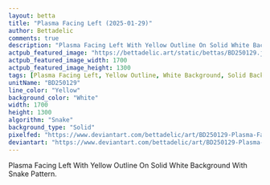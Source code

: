 ```yaml
---
layout: betta
title: "Plasma Facing Left (2025-01-29)"
author: Bettadelic
comments: true
description: "Plasma Facing Left With Yellow Outline On Solid White Background With Snake Pattern."
actpub_featured_image: "https://bettadelic.art/static/bettas/BD250129.jpg"
actpub_featured_image_width: 1700
actpub_featured_image_height: 1300
tags: [Plasma Facing Left, Yellow Outline, White Background, Solid Background Pattern, Snake Pattern, January 2025]
unitName: "BD250129"
line_color: "Yellow"
background_color: "White"
width: 1700
height: 1300
algorithm: "Snake"
background_type: "Solid"
pixelfed: "https://www.deviantart.com/bettadelic/art/BD250129-Plasma-Facing-Left-2025-01-29-1152999810"
deviantart: "https://www.deviantart.com/bettadelic/art/BD250129-Plasma-Facing-Left-2025-01-29-1152999810"
---
```


Plasma Facing Left With Yellow Outline On Solid White Background With Snake Pattern.
